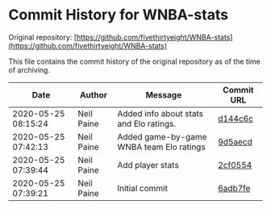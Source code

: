 ﻿# Commit History for WNBA-stats

Original repository: [https://github.com/fivethirtyeight/WNBA-stats](https://github.com/fivethirtyeight/WNBA-stats)

This file contains the commit history of the original repository as of the time of archiving.

| Date | Author | Message | Commit URL |
|------|--------|---------|------------|
| 2020-05-25 08:15:24 | Neil Paine | Added info about stats and Elo ratings. | [d144c6c](https://github.com/fivethirtyeight/WNBA-stats/commit/d144c6cf00932970e106ae8fcdf5ca1e39f2fa4d) |
| 2020-05-25 07:42:13 | Neil Paine | Added game-by-game WNBA team Elo ratings | [9d5aecd](https://github.com/fivethirtyeight/WNBA-stats/commit/9d5aecd4cec77d945648055fe87dc345c74c1c07) |
| 2020-05-25 07:39:44 | Neil Paine | Add player stats | [2cf0554](https://github.com/fivethirtyeight/WNBA-stats/commit/2cf05547a6c6e865a2a98c65ec28c3fc72c66381) |
| 2020-05-25 07:39:21 | Neil Paine | Initial commit | [6adb7fe](https://github.com/fivethirtyeight/WNBA-stats/commit/6adb7fee30916e32689bf92597e8aa6b290b011d) |

